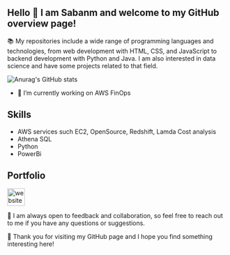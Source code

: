 ## Hello 👋 I am Sabanm and welcome to my GitHub overview page!

📚 My repositories include a wide range of programming languages and technologies, from web development with HTML, CSS, and JavaScript to backend development with Python and Java. I am also interested in data science and have some projects related to that field.

![Anurag's GitHub stats](https://github-readme-stats.vercel.app/api?username=Sabanm99&hide=contribs,prs)

- 🔭 I’m currently working on AWS FinOps

## Skills
- AWS services such EC2, OpenSource, Redshift, Lamda Cost analysis 
- Athena SQL
- Python
- PowerBi

## Portfolio

[<img src='https://cdn.jsdelivr.net/npm/simple-icons@3.0.1/icons/icloud.svg' alt='website' height='40'>](https://sabanm99.github.io/Portfolio/)  

💬 I am always open to feedback and collaboration, so feel free to reach out to me if you have any questions or suggestions.

🙏 Thank you for visiting my GitHub page and I hope you find something interesting here!








